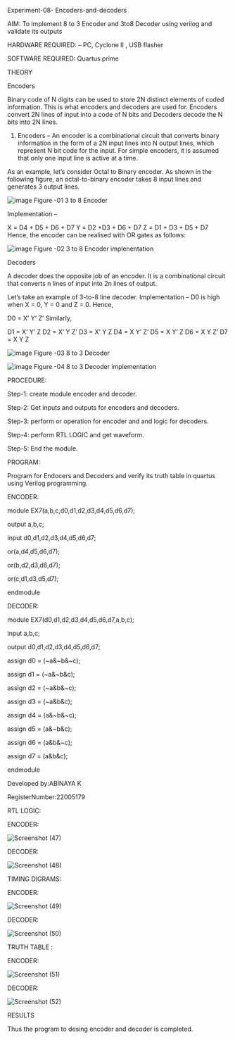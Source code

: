 Experiment-08- Encoders-and-decoders

AIM: To implement 8 to 3 Encoder and  3to8 Decoder using verilog and validate its outputs

HARDWARE REQUIRED:  – PC, Cyclone II , USB flasher

SOFTWARE REQUIRED:   Quartus prime

THEORY 

Encoders

Binary code of N digits can be used to store 2N distinct elements of coded information. This is what encoders and decoders are used for. Encoders convert 2N lines of input into a code of N bits and Decoders decode the N bits into 2N lines.

1. Encoders –
An encoder is a combinational circuit that converts binary information in the form of a 2N input lines into N output lines, which represent N bit code for the input. For simple encoders, it is assumed that only one input line is active at a time.

As an example, let’s consider Octal to Binary encoder. As shown in the following figure, an octal-to-binary encoder takes 8 input lines and generates 3 output lines.

![image](https://user-images.githubusercontent.com/36288975/171543588-bc0746df-a173-4b35-989e-5fb7d385fe8a.png)
Figure -01 3 to 8 Encoder 


Implementation –

X = D4 + D5 + D6 + D7
Y = D2 +D3 + D6 + D7
Z = D1 + D3 + D5 + D7 
Hence, the encoder can be realised with OR gates as follows:


![image](https://user-images.githubusercontent.com/36288975/171543740-68403b82-aa93-4c98-9343-f32b14885a2e.png)
 Figure -02 3 to 8 Encoder implenentation 

 Decoders
 
A decoder does the opposite job of an encoder. It is a combinational circuit that converts n lines of input into 2n lines of output.

Let’s take an example of 3-to-8 line decoder.
Implementation –
D0 is high when X = 0, Y = 0 and Z = 0. Hence,

D0 = X’ Y’ Z’ 
Similarly,

D1 = X’ Y’ Z
D2 = X’ Y Z’
D3 = X’ Y Z
D4 = X Y’ Z’
D5 = X Y’ Z
D6 = X Y Z’
D7 = X Y Z 


![image](https://user-images.githubusercontent.com/36288975/171543978-ee2d0671-2846-40a1-8705-507fd6287a49.png)
 Figure -03 8 to 3 Decoder 



![image](https://user-images.githubusercontent.com/36288975/171543866-5a6eace6-8683-49d7-9c4f-a7cb30ec3035.png)
 Figure -04 8 to 3 Decoder implementation
 
PROCEDURE:


Step-1: create module encoder and decoder.

Step-2: Get inputs and outputs for encoders and decoders.

Step-3: perform or operation for encoder and and logic for decoders.

Step-4: perform RTL LOGIC and get waveform.

Step-5: End the module.



PROGRAM:

Program for Endocers and Decoders  and verify its truth table in quartus using Verilog programming.

ENCODER:

module EX7(a,b,c,d0,d1,d2,d3,d4,d5,d6,d7);

output a,b,c;

input d0,d1,d2,d3,d4,d5,d6,d7;

or(a,d4,d5,d6,d7);

or(b,d2,d3,d6,d7);

or(c,d1,d3,d5,d7);

endmodule

DECODER:


module EX7(d0,d1,d2,d3,d4,d5,d6,d7,a,b,c);

input a,b,c;

output d0,d1,d2,d3,d4,d5,d6,d7;

assign d0 = (~a&~b&~c);

assign d1 = (~a&~b&c);

assign d2 = (~a&b&~c);

assign d3 = (~a&b&c);

assign d4 = (a&~b&~c);

assign d5 = (a&~b&c);

assign d6 = (a&b&~c);

assign d7 = (a&b&c);

endmodule






Developed by:ABINAYA K

RegisterNumber:22005179  







RTL LOGIC:  

ENCODER:


![Screenshot (47)](https://user-images.githubusercontent.com/121557762/214567984-1b36c761-fb9c-499d-818c-c60c8a8f6f35.png)


DECODER:


![Screenshot (48)](https://user-images.githubusercontent.com/121557762/214568077-cafdef22-f495-43ff-a5df-dbe9dca4e1d8.png)



TIMING DIGRAMS:  

ENCODER:



![Screenshot (49)](https://user-images.githubusercontent.com/121557762/214568213-7a2167c1-95e4-4f66-b626-7f37c2c8ddd6.png)


DECODER:



![Screenshot (50)](https://user-images.githubusercontent.com/121557762/214568282-257928bc-633b-4df8-ba9d-814948f65298.png)


TRUTH TABLE :


ENCODER:

![Screenshot (51)](https://user-images.githubusercontent.com/121557762/214568338-b2310495-0e14-4488-867e-8f93e7951981.png)


DECODER:


![Screenshot (52)](https://user-images.githubusercontent.com/121557762/214568376-beb4992b-1237-469e-9764-39390db8d86a.png)


 RESULTS 

Thus the program to desing encoder and decoder is completed.
